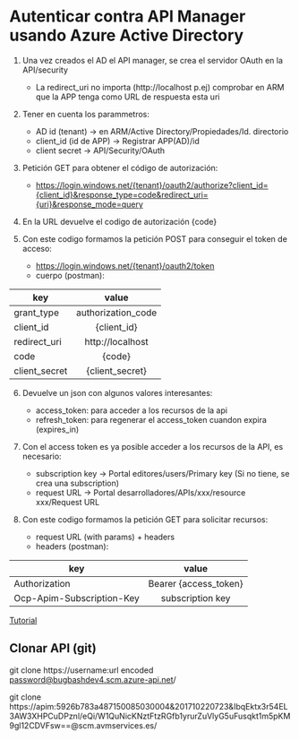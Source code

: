 # Autenticar contra API Manager usando Azure Active Directory

1. Una vez creados el AD el API manager, se crea el servidor OAuth en la API/security
    - La redirect_uri no importa (http://localhost p.ej) comprobar en ARM que la APP tenga como URL de respuesta esta uri
    
2. Tener en cuenta los parammetros:

    - AD id (tenant) -> en ARM/Active Directory/Propiedades/Id. directorio
    - client_id (id de APP) -> Registrar APP(AD)/id
    - client secret -> API/Security/OAuth
    
3. Petición GET para obtener el código de autorización:

    - https://login.windows.net/{tenant}/oauth2/authorize?client_id={client_id}&response_type=code&redirect_uri={uri}&response_mode=query

4. En la URL devuelve el codigo de autorización {code}
5. Con este codigo formamos la petición POST para conseguir el token de acceso:
    - https://login.windows.net/{tenant}/oauth2/token
    - cuerpo (postman):

|     key       |     value          |
| ------------- |:-------------:     |
| grant_type    | authorization_code |
| client_id     | {client_id}        |
| redirect_uri  | http://localhost   |
| code          | {code}             |
| client_secret | {client_secret}    |

6. Devuelve un json con algunos valores interesantes:
    - access_token: para acceder a los recursos de la api
    - refresh_token: para regenerar el access_token cuandon expira (expires_in)
7. Con el access token es ya posible acceder a los recursos de la API, es necesario:
    - subscription key -> Portal editores/users/Primary key (Si no tiene, se  crea una subscription)
    - request URL -> Portal desarrolladores/APIs/xxx/resource xxx/Request URL
   
8. Con este codigo formamos la petición GET para solicitar recursos:
    - request URL (with params) + headers
    - headers (postman):
    
|     key                     |     value             |
| -------------               |:-------------:        |
| Authorization               | Bearer {access_token} |
| Ocp-Apim-Subscription-Key   | subscription key      |

[Tutorial](https://ahmet.im/blog/azure-rest-api-with-oauth2/)

## Clonar API (git)

git clone https://username:url encoded password@bugbashdev4.scm.azure-api.net/

git clone https://apim:5926b783a487150085030004&201710220723&IbqEktx3r54EL3AW3XHPCuDPznl/eQi/W1QuNicKNztFtzRGfb1yrurZuVlyG5uFusqkt1m5pKM9gl12CDVFsw==@scm.avmservices.es/

